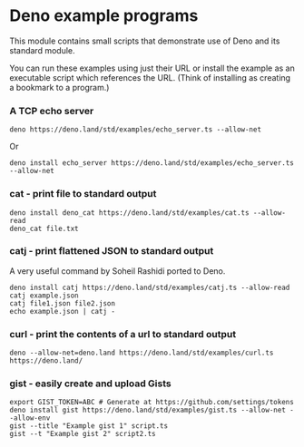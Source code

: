 # Deno example programs

This module contains small scripts that demonstrate use of Deno and its standard
module.

You can run these examples using just their URL or install the example as an
executable script which references the URL. (Think of installing as creating a
bookmark to a program.)

### A TCP echo server

```shell
deno https://deno.land/std/examples/echo_server.ts --allow-net
```

Or

```shell
deno install echo_server https://deno.land/std/examples/echo_server.ts --allow-net
```

### cat - print file to standard output

```shell
deno install deno_cat https://deno.land/std/examples/cat.ts --allow-read
deno_cat file.txt
```

### catj - print flattened JSON to standard output

A very useful command by Soheil Rashidi ported to Deno.

```shell
deno install catj https://deno.land/std/examples/catj.ts --allow-read
catj example.json
catj file1.json file2.json
echo example.json | catj -
```

### curl - print the contents of a url to standard output

```shell
deno --allow-net=deno.land https://deno.land/std/examples/curl.ts https://deno.land/
```

### gist - easily create and upload Gists

```
export GIST_TOKEN=ABC # Generate at https://github.com/settings/tokens
deno install gist https://deno.land/std/examples/gist.ts --allow-net --allow-env
gist --title "Example gist 1" script.ts
gist --t "Example gist 2" script2.ts
```

